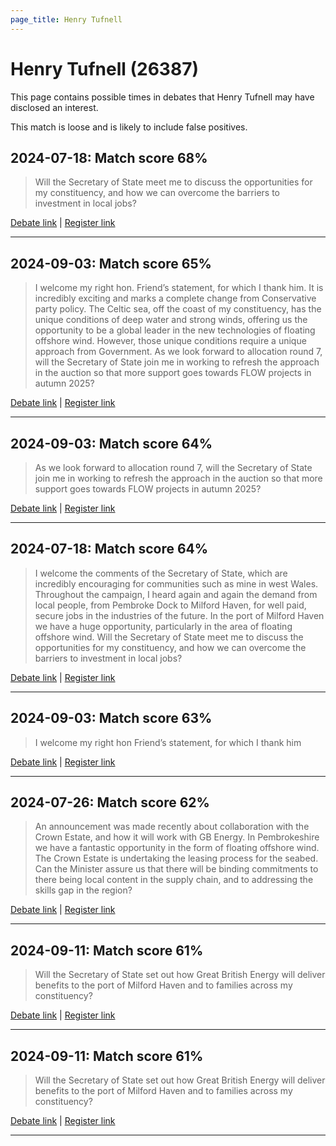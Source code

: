 ```yaml
---
page_title: Henry Tufnell
---
```


# Henry Tufnell  (26387)

This page contains possible times in debates that Henry Tufnell may have disclosed an interest.

This match is loose and is likely to include false positives. 



## 2024-07-18: Match score 68%

>Will the Secretary of State meet me to discuss the opportunities for my constituency, and how we can overcome the barriers to investment in local jobs?

[Debate link](https://www.theyworkforyou.com/debates/?id=2024-07-18f.206.5) | [Register link](https://www.theyworkforyou.com/mp/26387/register)


---



## 2024-09-03: Match score 65%

>I welcome my right hon. Friend’s statement, for which I thank him. It is incredibly exciting and marks a complete change from Conservative party policy. The Celtic sea, off the coast of my constituency, has the unique conditions of deep water and strong winds, offering us the opportunity to be a global leader in the new technologies of floating offshore wind. However, those unique conditions require a unique approach from Government. As we look forward to allocation round 7, will the Secretary of State join me in working to refresh the approach in the auction so that more support goes towards FLOW projects in autumn 2025?

[Debate link](https://www.theyworkforyou.com/debates/?id=2024-09-03c.192.1) | [Register link](https://www.theyworkforyou.com/mp/26387/register)


---



## 2024-09-03: Match score 64%

>As we look forward to allocation round 7, will the Secretary of State join me in working to refresh the approach in the auction so that more support goes towards FLOW projects in autumn 2025?

[Debate link](https://www.theyworkforyou.com/debates/?id=2024-09-03c.192.1) | [Register link](https://www.theyworkforyou.com/mp/26387/register)


---



## 2024-07-18: Match score 64%

>I welcome the comments of the Secretary of State, which are incredibly encouraging for communities such as mine in west Wales. Throughout the campaign, I heard again and again the demand from local people, from Pembroke Dock to Milford Haven, for well paid, secure jobs in the industries of the future. In the port of Milford Haven we have a huge opportunity, particularly in the area of floating offshore wind. Will the Secretary of State meet me to discuss the opportunities for my constituency, and how we can overcome the barriers to investment in local jobs?

[Debate link](https://www.theyworkforyou.com/debates/?id=2024-07-18f.206.5) | [Register link](https://www.theyworkforyou.com/mp/26387/register)


---



## 2024-09-03: Match score 63%

>I welcome my right hon Friend’s statement, for which I thank him

[Debate link](https://www.theyworkforyou.com/debates/?id=2024-09-03c.192.1) | [Register link](https://www.theyworkforyou.com/mp/26387/register)


---



## 2024-07-26: Match score 62%

>An announcement was made recently about collaboration with the Crown Estate, and how it will work with GB Energy. In Pembrokeshire we have a fantastic opportunity in the form of floating offshore wind. The Crown Estate is undertaking the leasing  process for the seabed. Can the Minister assure us that there will be binding commitments to there being local content in the supply chain, and to addressing the skills gap in the region?

[Debate link](https://www.theyworkforyou.com/debates/?id=2024-07-26d.940.5) | [Register link](https://www.theyworkforyou.com/mp/26387/register)


---



## 2024-09-11: Match score 61%

>Will the Secretary of State set out how Great British Energy will deliver benefits to the port of Milford Haven and to families across my constituency?

[Debate link](https://www.theyworkforyou.com/debates/?id=2024-09-11b.809.0) | [Register link](https://www.theyworkforyou.com/mp/26387/register)


---



## 2024-09-11: Match score 61%

>Will the Secretary of State set out how Great British Energy will deliver benefits to the port of Milford Haven and to families across my constituency?

[Debate link](https://www.theyworkforyou.com/debates/?id=2024-09-11b.809.0) | [Register link](https://www.theyworkforyou.com/mp/26387/register)


---

